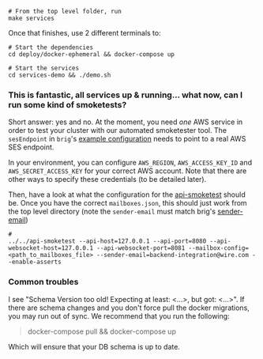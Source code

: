 ```
# From the top level folder, run
make services
```

Once that finishes, use 2 different terminals to:

```
# Start the dependencies
cd deploy/docker-ephemeral && docker-compose up
```

```
# Start the services
cd services-demo && ./demo.sh
```

### This is fantastic, all services up & running... what now, can I run some kind of smoketests?

Short answer: yes and no. At the moment, you need _one_ AWS service in order to test your cluster with our automated smoketester tool. The `sesEndpoint` in `brig`'s [example configuration](https://github.com/wireapp/wire-server/blob/develop/services/brig/brig.integration.yaml) needs to point to a real AWS SES endpoint.

In your environment, you can configure `AWS_REGION`, `AWS_ACCESS_KEY_ID` and `AWS_SECRET_ACCESS_KEY` for your correct AWS account. Note that there are other ways to specify these credentials (to be detailed later).

Then, have a look at what the configuration for the [api-smoketest](https://github.com/wireapp/wire-server/blob/develop/tools/api-simulations/README.md) should be. Once you have the correct `mailboxes.json`, this should just work from the top level directory (note the `sender-email` must match brig's [sender-email](https://github.com/wireapp/wire-server/blob/develop/services/brig/brig.integration.yaml#L35))

```
# 
../../api-smoketest --api-host=127.0.0.1 --api-port=8080 --api-websocket-host=127.0.0.1 --api-websocket-port=8081 --mailbox-config=<path_to_mailboxes_file> --sender-email=backend-integration@wire.com --enable-asserts
```

### Common troubles

I see "Schema Version too old! Expecting at least: <...>, but got: <...>". If there are schema changes and you don't force pull the docker migrations, you may run out of sync. We recommend that you run the following:

> docker-compose pull && docker-compose up

Which will ensure that your DB schema is up to date.

